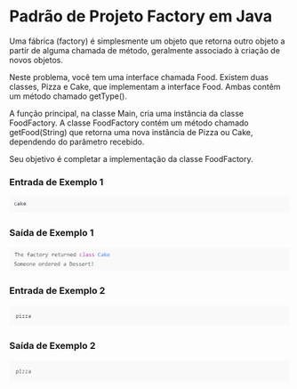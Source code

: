 # Padrão de Projeto Factory em Java

 Uma fábrica (factory) é simplesmente um objeto que retorna outro objeto a partir de alguma chamada de método, geralmente associado à criação de novos objetos.

 Neste problema, você tem uma interface chamada Food. Existem duas classes, Pizza e Cake, que implementam a interface Food. Ambas contêm um método chamado getType().

 A função principal, na classe Main, cria uma instância da classe FoodFactory. A classe FoodFactory contém um método chamado getFood(String) que retorna uma nova instância de Pizza ou Cake, dependendo do parâmetro recebido.

 Seu objetivo é completar a implementação da classe FoodFactory.

 ### Entrada de Exemplo 1
 ![imagens/img1.png](imagens/img1.png)

 ### Saída de Exemplo 1
 ![imagens/img2.png](imagens/img2.png)

 ### Entrada de Exemplo 2
 ![imagens/img3.png](imagens/img3.png)

 ### Saída de Exemplo 2
 ![imagens/img3.png](imagens/img3.png)



